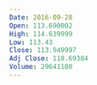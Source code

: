 ```yaml
---
Date: 2016-09-28
Open: 113.690002
High: 114.639999
Low: 113.43
Close: 113.949997
Adj Close: 110.69384
Volume: 29641100
---
```

